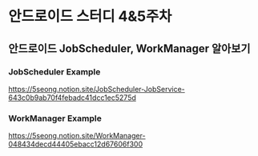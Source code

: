 # 안드로이드 스터디 4&5주차
## 안드로이드 JobScheduler, WorkManager 알아보기
### JobScheduler Example
https://5seong.notion.site/JobScheduler-JobService-643c0b9ab70f4febadc41dcc1ec5275d
### WorkManager Example
https://5seong.notion.site/WorkManager-048434decd44405ebacc12d67606f300
